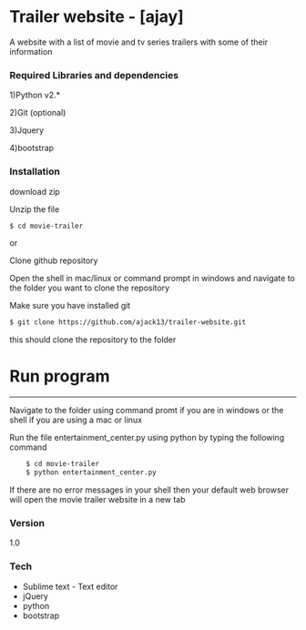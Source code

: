 # Trailer website - [ajay]

A  website with a list of movie and tv series trailers with some of their information

### Required Libraries and dependencies
1)Python v2.*

2)Git (optional)

3)Jquery

4)bootstrap
### Installation

download zip	

Unzip the file 
```sh
$ cd movie-trailer
```
or
    
Clone github repository
	
Open the shell in mac/linux or command prompt in windows and navigate to the folder you want to clone the repository
	
Make sure you have installed git
	
```sh
$ git clone https://github.com/ajack13/trailer-website.git
```
this should clone the repository to the folder

# Run program
---------------------------------------------------

Navigate to the folder using command promt if you are in windows or the shell if you are using a mac or linux

Run the file entertainment_center.py using python by typing the following command 

```sh
    $ cd movie-trailer
	$ python entertainment_center.py
```

If there are no error messages in your shell then your default web browser will open the movie trailer website in a new tab

### Version
1.0

### Tech
* Sublime text - Text editor 
* jQuery 
* python
* bootstrap

